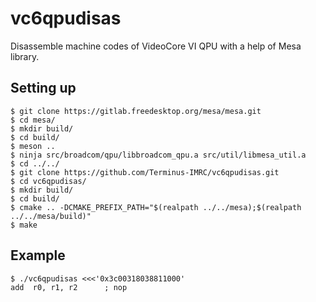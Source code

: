 # vc6qpudisas

Disassemble machine codes of VideoCore VI QPU with a help of Mesa library.


## Setting up

```
$ git clone https://gitlab.freedesktop.org/mesa/mesa.git
$ cd mesa/
$ mkdir build/
$ cd build/
$ meson ..
$ ninja src/broadcom/qpu/libbroadcom_qpu.a src/util/libmesa_util.a
$ cd ../../
$ git clone https://github.com/Terminus-IMRC/vc6qpudisas.git
$ cd vc6qpudisas/
$ mkdir build/
$ cd build/
$ cmake .. -DCMAKE_PREFIX_PATH="$(realpath ../../mesa);$(realpath ../../mesa/build)"
$ make
```


## Example

```
$ ./vc6qpudisas <<<'0x3c00318038811000'
add  r0, r1, r2      ; nop
```
